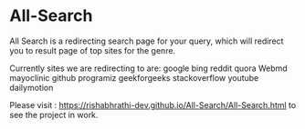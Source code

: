 # All-Search
All Search is a redirecting search page for your query, which will redirect you to result page of top sites for the genre.

Currently sites we are redirecting to are:
google
bing
reddit
quora
Webmd
mayoclinic
github
programiz
geekforgeeks
stackoverflow
youtube
dailymotion


Please visit : https://rishabhrathi-dev.github.io/All-Search/All-Search.html  to see the project in work.
